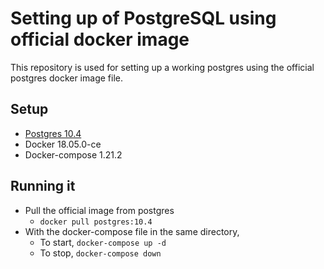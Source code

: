 # Setting up of PostgreSQL using official docker image
This repository is used for setting up a working postgres using the official postgres docker image file.

## Setup
- [Postgres 10.4](https://hub.docker.com/_/postgres/ "Postgres Official Docker Image")
- Docker 18.05.0-ce 
- Docker-compose 1.21.2

## Running it
- Pull the official image from postgres
    - `docker pull postgres:10.4`
- With the docker-compose file in the same directory,
    - To start, `docker-compose up -d` 
    - To stop, `docker-compose down `